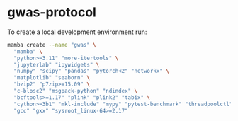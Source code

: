 gwas-protocol
=============

To create a local development environment run:

```bash
mamba create --name "gwas" \
  "mamba" \
  "python>=3.11" "more-itertools" \
  "jupyterlab" "ipywidgets" \
  "numpy" "scipy" "pandas" "pytorch<2" "networkx" \
  "matplotlib" "seaborn" \
  "bzip2" "p7zip>=15.09" \
  "c-blosc2" "msgpack-python" "ndindex" \
  "bcftools>=1.17" "plink" "plink2" "tabix" \
  "cython>=3b1" "mkl-include" "mypy" "pytest-benchmark" "threadpoolctl" \
  "gcc" "gxx" "sysroot_linux-64>=2.17"
```

